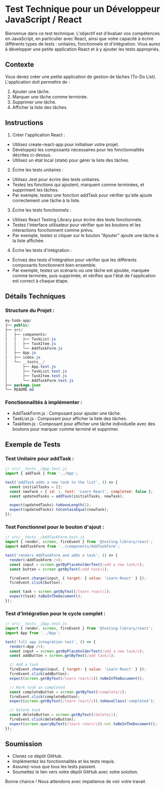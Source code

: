 # Test Technique pour un Développeur JavaScript / React
Bienvenue dans ce test technique. L'objectif est d'évaluer vos compétences en JavaScript, en particulier avec React, ainsi que votre capacité à écrire différents types de tests : unitaires, fonctionnels et d'intégration. Vous aurez à développer une petite application React et à y ajouter les tests appropriés.

## Contexte
Vous devez créer une petite application de gestion de tâches (To-Do List). L'application doit permettre de :

1. Ajouter une tâche.
2. Marquer une tâche comme terminée.
3. Supprimer une tâche.
4. Afficher la liste des tâches.

## Instructions
1. Créer l'application React :
- Utilisez create-react-app pour initialiser votre projet.
- Développez les composants nécessaires pour les fonctionnalités décrites ci-dessus.
- Utilisez un état local (state) pour gérer la liste des tâches.

2. Écrire les tests unitaires :
- Utilisez Jest pour écrire des tests unitaires.
- Testez les fonctions qui ajoutent, marquent comme terminées, et suppriment les tâches.
- Par exemple, testez une fonction addTask pour vérifier qu'elle ajoute correctement une tâche à la liste.

3. Écrire les tests fonctionnels :
- Utilisez React Testing Library pour écrire des tests fonctionnels.
- Testez l'interface utilisateur pour vérifier que les boutons et les interactions fonctionnent comme prévu.
- Par exemple, testez si cliquer sur le bouton "Ajouter" ajoute une tâche à la liste affichée.

4. Écrire les tests d'intégration :
- Écrivez des tests d'intégration pour vérifier que les différents composants fonctionnent bien ensemble.
- Par exemple, testez un scénario où une tâche est ajoutée, marquée comme terminée, puis supprimée, et vérifiez que l'état de l'application est correct à chaque étape.

## Détails Techniques
### Structure du Projet :

```java
my-todo-app/
├── public/
├── src/
│   ├── components/
│   │   ├── TaskList.js
│   │   ├── TaskItem.js
│   │   └── AddTaskForm.js
│   ├── App.js
│   ├── index.js
│   └── __tests__/
│       ├── App.test.js
│       ├── TaskList.test.js
│       ├── TaskItem.test.js
│       └── AddTaskForm.test.js
├── package.json
└── README.md
```

### Fonctionnalités à implémenter :
- AddTaskForm.js : Composant pour ajouter une tâche.
- TaskList.js : Composant pour afficher la liste des tâches.
- TaskItem.js : Composant pour afficher une tâche individuelle avec des boutons pour marquer comme terminé et supprimer.

## Exemple de Tests
### Test Unitaire pour addTask :

```javascript
// src/__tests__/App.test.js
import { addTask } from '../App';

test('addTask adds a new task to the list', () => {
  const initialTasks = [];
  const newTask = { id: 1, text: 'Learn React', completed: false };
  const updatedTasks = addTask(initialTasks, newTask);

  expect(updatedTasks).toHaveLength(1);
  expect(updatedTasks).toContainEqual(newTask);
});
```

### Test Fonctionnel pour le bouton d'ajout :

```javascript
// src/__tests__/AddTaskForm.test.js
import { render, screen, fireEvent } from '@testing-library/react';
import AddTaskForm from '../components/AddTaskForm';

test('renders AddTaskForm and adds a task', () => {
  render(<AddTaskForm />);
  const input = screen.getByPlaceholderText(/add a new task/i);
  const button = screen.getByText(/add task/i);

  fireEvent.change(input, { target: { value: 'Learn React' } });
  fireEvent.click(button);

  const task = screen.getByText(/learn react/i);
  expect(task).toBeInTheDocument();
});
```
### Test d'Intégration pour le cycle complet :

```javascript
// src/__tests__/App.test.js
import { render, screen, fireEvent } from '@testing-library/react';
import App from '../App';

test('full app integration test', () => {
  render(<App />);
  const input = screen.getByPlaceholderText(/add a new task/i);
  const addButton = screen.getByText(/add task/i);

  // Add a task
  fireEvent.change(input, { target: { value: 'Learn React' } });
  fireEvent.click(addButton);
  expect(screen.getByText(/learn react/i)).toBeInTheDocument();

  // Mark task as completed
  const completeButton = screen.getByText(/complete/i);
  fireEvent.click(completeButton);
  expect(screen.getByText(/learn react/i)).toHaveClass('completed');

  // Delete task
  const deleteButton = screen.getByText(/delete/i);
  fireEvent.click(deleteButton);
  expect(screen.queryByText(/learn react/i)).not.toBeInTheDocument();
});
```

## Soumission
- Clonez ce dépôt GitHub.
- Implémentez les fonctionnalités et les tests requis.
- Assurez-vous que tous les tests passent.
- Soumettez le lien vers votre dépôt GitHub avec votre solution.

Bonne chance ! Nous attendons avec impatience de voir votre travail.






